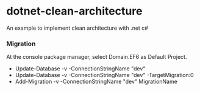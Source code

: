 # dotnet-clean-architecture
An example to implement clean architecture with .net c#

### Migration

At the console package manager, select Domain.EF6 as Default Project.
- Update-Database -v -ConnectionStringName "dev"
- Update-Database -v -ConnectionStringName "dev" -TargetMigration:0
- Add-Migration   -v -ConnectionStringName "dev" MigrationName

